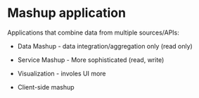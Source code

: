 # Mashup application
Applications that combine data from multiple sources/APIs:
- Data Mashup - data integration/aggregation only (read only)
- Service Mashup - More sophisticated (read, write)
- Visualization - involes UI more

- Client-side mashup